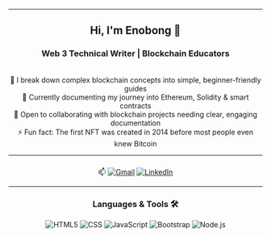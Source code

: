 <div align="center">
<hr/>
<h2>Hi, I'm Enobong 👋</h2>
<h3>Web 3 Technical Writer | Blockchain Educators</h3> <br/>
🌱 I break down complex blockchain concepts into simple, beginner-friendly guides <br/>
🌱 Currently documenting my journey into Ethereum, Solidity & smart contracts <br/>
💞️ Open to collaborating with blockchain projects needing clear, engaging documentation <br/>
⚡ Fun fact: The first NFT was created in 2014 before most people even knew Bitcoin

  ---
  ### 
   📫 [![Gmail](https://img.shields.io/badge/Gmail-D14836?style=for-the-badge&logo=gmail&logoColor=white)](mailto:basseygift555@gmail.com)
[![LinkedIn](https://img.shields.io/badge/LinkedIn-0077B5?style=for-the-badge&logo=linkedin&logoColor=white)](https://linkedin.com/in/enobong-bassey-570167174)

---

### Languages & Tools 🛠️
![HTML5](https://img.shields.io/badge/-HTML5-E34F26?style=flat&logo=html5&logoColor=white)
![CSS](https://img.shields.io/badge/-CSS-1572B6?style=flat&logo=CSS&logoColor=white)
![JavaScript](https://img.shields.io/badge/-JavaScript-000?style=flat&logo=javascript)
![Bootstrap](https://img.shields.io/badge/-Bootstrap-563D7C?style=flat&logo=Bootstrap&logoColor=white)
![Node.js](https://img.shields.io/badge/-Node.js-000?style=flat&logo=node.js)

</div>

                     
  

<!---
Enobiee/Enobiee is a ✨ special ✨ repository because its `README.md` (this file) appears on your GitHub profile.
You can click the Preview link to take a look at your changes.
--->
